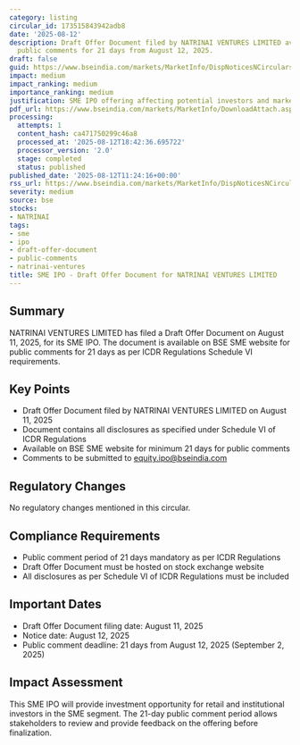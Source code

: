 ```yaml
---
category: listing
circular_id: 173515843942adb8
date: '2025-08-12'
description: Draft Offer Document filed by NATRINAI VENTURES LIMITED available for
  public comments for 21 days from August 12, 2025.
draft: false
guid: https://www.bseindia.com/markets/MarketInfo/DispNoticesNCirculars.aspx?Noticeid={7309975A-7AC6-4C29-8259-D55C674870A8}&noticeno=20250812-8&dt=08/12/2025&icount=8&totcount=50&flag=0
impact: medium
impact_ranking: medium
importance_ranking: medium
justification: SME IPO offering affecting potential investors and market participants
pdf_url: https://www.bseindia.com/markets/MarketInfo/DownloadAttach.aspx?id=20250812-8&attachedId=
processing:
  attempts: 1
  content_hash: ca471750299c46a8
  processed_at: '2025-08-12T18:42:36.695722'
  processor_version: '2.0'
  stage: completed
  status: published
published_date: '2025-08-12T11:24:16+00:00'
rss_url: https://www.bseindia.com/markets/MarketInfo/DispNoticesNCirculars.aspx?Noticeid={7309975A-7AC6-4C29-8259-D55C674870A8}&noticeno=20250812-8&dt=08/12/2025&icount=8&totcount=50&flag=0
severity: medium
source: bse
stocks:
- NATRINAI
tags:
- sme
- ipo
- draft-offer-document
- public-comments
- natrinai-ventures
title: SME IPO - Draft Offer Document for NATRINAI VENTURES LIMITED
---
```


## Summary

NATRINAI VENTURES LIMITED has filed a Draft Offer Document on August 11, 2025, for its SME IPO. The document is available on BSE SME website for public comments for 21 days as per ICDR Regulations Schedule VI requirements.

## Key Points

- Draft Offer Document filed by NATRINAI VENTURES LIMITED on August 11, 2025
- Document contains all disclosures as specified under Schedule VI of ICDR Regulations
- Available on BSE SME website for minimum 21 days for public comments
- Comments to be submitted to equity.ipo@bseindia.com

## Regulatory Changes

No regulatory changes mentioned in this circular.

## Compliance Requirements

- Public comment period of 21 days mandatory as per ICDR Regulations
- Draft Offer Document must be hosted on stock exchange website
- All disclosures as per Schedule VI of ICDR Regulations must be included

## Important Dates

- Draft Offer Document filing date: August 11, 2025
- Notice date: August 12, 2025
- Public comment deadline: 21 days from August 12, 2025 (September 2, 2025)

## Impact Assessment

This SME IPO will provide investment opportunity for retail and institutional investors in the SME segment. The 21-day public comment period allows stakeholders to review and provide feedback on the offering before finalization.